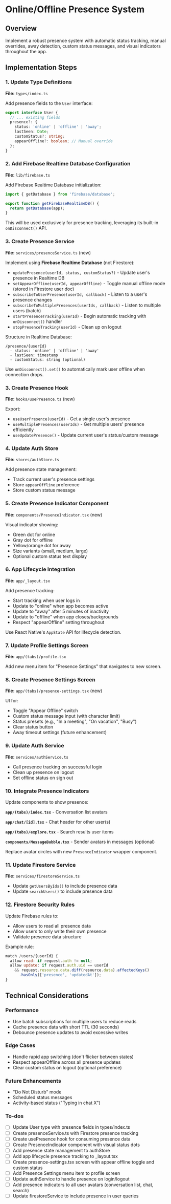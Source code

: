 <!-- dea934db-f547-4049-a229-8dbabf9e172b 16e0f6ff-7fd5-402a-9dfa-9e1317bf4998 -->
# Online/Offline Presence System

## Overview

Implement a robust presence system with automatic status tracking, manual overrides, away detection, custom status messages, and visual indicators throughout the app.

## Implementation Steps

### 1. Update Type Definitions

**File:** `types/index.ts`

Add presence fields to the `User` interface:

```typescript
export interface User {
  // ... existing fields
  presence?: {
    status: 'online' | 'offline' | 'away';
    lastSeen: Date;
    customStatus?: string;
    appearOffline?: boolean; // Manual override
  };
}
```

### 2. Add Firebase Realtime Database Configuration

**File:** `lib/firebase.ts`

Add Firebase Realtime Database initialization:

```typescript
import { getDatabase } from 'firebase/database';

export function getFirebaseRealtimeDB() {
  return getDatabase(app);
}
```

This will be used exclusively for presence tracking, leveraging its built-in `onDisconnect()` API.

### 3. Create Presence Service

**File:** `services/presenceService.ts` (new)

Implement using **Firebase Realtime Database** (not Firestore):

- `updatePresence(userId, status, customStatus?)` - Update user's presence in Realtime DB
- `setAppearOffline(userId, appearOffline)` - Toggle manual offline mode (stored in Firestore user doc)
- `subscribeToUserPresence(userId, callback)` - Listen to a user's presence changes
- `subscribeToMultiplePresences(userIds, callback)` - Listen to multiple users (batch)
- `startPresenceTracking(userId)` - Begin automatic tracking with `onDisconnect()` handler
- `stopPresenceTracking(userId)` - Clean up on logout

Structure in Realtime Database:

```
/presence/{userId}
  - status: 'online' | 'offline' | 'away'
  - lastSeen: timestamp
  - customStatus: string (optional)
```

Use `onDisconnect().set()` to automatically mark user offline when connection drops.

### 3. Create Presence Hook

**File:** `hooks/usePresence.ts` (new)

Export:

- `useUserPresence(userId)` - Get a single user's presence
- `useMultiplePresences(userIds)` - Get multiple users' presence efficiently
- `useUpdatePresence()` - Update current user's status/custom message

### 4. Update Auth Store

**File:** `stores/authStore.ts`

Add presence state management:

- Track current user's presence settings
- Store `appearOffline` preference
- Store custom status message

### 5. Create Presence Indicator Component

**File:** `components/PresenceIndicator.tsx` (new)

Visual indicator showing:

- Green dot for online
- Gray dot for offline
- Yellow/orange dot for away
- Size variants (small, medium, large)
- Optional custom status text display

### 6. App Lifecycle Integration

**File:** `app/_layout.tsx`

Add presence tracking:

- Start tracking when user logs in
- Update to "online" when app becomes active
- Update to "away" after 5 minutes of inactivity
- Update to "offline" when app closes/backgrounds
- Respect "appearOffline" setting throughout

Use React Native's `AppState` API for lifecycle detection.

### 7. Update Profile Settings Screen

**File:** `app/(tabs)/profile.tsx`

Add new menu item for "Presence Settings" that navigates to new screen.

### 8. Create Presence Settings Screen

**File:** `app/(tabs)/presence-settings.tsx` (new)

UI for:

- Toggle "Appear Offline" switch
- Custom status message input (with character limit)
- Status presets (e.g., "In a meeting", "On vacation", "Busy")
- Clear status button
- Away timeout settings (future enhancement)

### 9. Update Auth Service

**File:** `services/authService.ts`

- Call presence tracking on successful login
- Clean up presence on logout
- Set offline status on sign out

### 10. Integrate Presence Indicators

Update components to show presence:

**`app/(tabs)/index.tsx`** - Conversation list avatars

**`app/chat/[id].tsx`** - Chat header for other user(s)

**`app/(tabs)/explore.tsx`** - Search results user items

**`components/MessageBubble.tsx`** - Sender avatars in messages (optional)

Replace avatar circles with new `PresenceIndicator` wrapper component.

### 11. Update Firestore Service

**File:** `services/firestoreService.ts`

- Update `getUsersByIds()` to include presence data
- Update `searchUsers()` to include presence data

### 12. Firestore Security Rules

Update Firebase rules to:

- Allow users to read all presence data
- Allow users to only write their own presence
- Validate presence data structure

Example rule:

```javascript
match /users/{userId} {
  allow read: if request.auth != null;
  allow update: if request.auth.uid == userId 
    && request.resource.data.diff(resource.data).affectedKeys()
      .hasOnly(['presence', 'updatedAt']);
}
```

## Technical Considerations

### Performance

- Use batch subscriptions for multiple users to reduce reads
- Cache presence data with short TTL (30 seconds)
- Debounce presence updates to avoid excessive writes

### Edge Cases

- Handle rapid app switching (don't flicker between states)
- Respect appearOffline across all presence updates
- Clear custom status on logout (optional preference)

### Future Enhancements

- "Do Not Disturb" mode
- Scheduled status messages
- Activity-based status ("Typing in chat X")

### To-dos

- [ ] Update User type with presence fields in types/index.ts
- [ ] Create presenceService.ts with Firestore presence tracking
- [ ] Create usePresence hook for consuming presence data
- [ ] Create PresenceIndicator component with visual status dots
- [ ] Add presence state management to authStore
- [ ] Add app lifecycle presence tracking to _layout.tsx
- [ ] Create presence-settings.tsx screen with appear offline toggle and custom status
- [ ] Add Presence Settings menu item to profile screen
- [ ] Update authService to handle presence on login/logout
- [ ] Add presence indicators to all user avatars (conversation list, chat, search)
- [ ] Update firestoreService to include presence in user queries